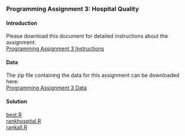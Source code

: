 ### Programming Assignment 3: Hospital Quality  

#### Introduction
Please download this document for detailed instructions about the assignment:  
[Programming Assignment 3 Instructions](https://d396qusza40orc.cloudfront.net/rprog%2Fdoc%2FProgAssignment3.pdf)

#### Data
The zip file containing the data for this assignment can be downloaded here:  
[Programming Assignment 3 Data](https://d396qusza40orc.cloudfront.net/rprog%2Fdata%2FProgAssignment3-data.zip)

#### Solution  
[best.R](https://github.com/altaafkhan/Data_Science/blob/master/2_R_Programming/best.R)  
[rankhospital.R](https://github.com/altaafkhan/Data_Science/blob/master/2_R_Programming/rankhospital.R)  
[rankall.R](https://github.com/altaafkhan/Data_Science/blob/master/2_R_Programming/rankall.R)  
